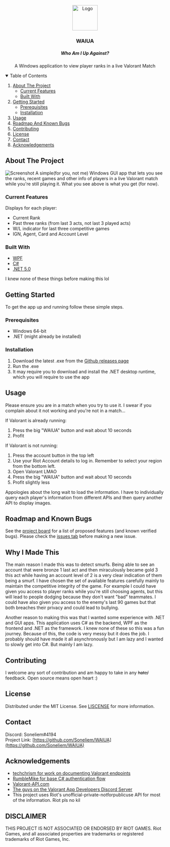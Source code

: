 <p align="center">
<a href="https://github.com/Soneliem/WAIUA">
    <img src="WAIUA/Assets/logo.ico" alt="Logo" width="80" height="80">
  </a>
</p>
<h3 align="center">WAIUA</h3>
<h5 align="center">Who Am I Up Against?</h5>

  <p align="center">
    A Windows application to view player ranks in a live Valorant Match
    <br />


<details open="open">
  <summary>Table of Contents</summary>
  <ol>
    <li>
      <a href="#about-the-project">About The Project</a>
      <ul>
      <li><a href="#current-features">Current Features</a></li>
      <li><a href="#built-with">Built With</a></li>
      </ul>
    </li>
    <li>
      <a href="#getting-started">Getting Started</a>
      <ul>
        <li><a href="#prerequisites">Prerequisites</a></li>
        <li><a href="#installation">Installation</a></li>
      </ul>
    </li>
    <li><a href="#usage">Usage</a></li>
    <li><a href="#roadmap-and-known-bugs">Roadmap And Known Bugs</a></li>
    <li><a href="#contributing">Contributing</a></li>
    <li><a href="#license">License</a></li>
    <li><a href="#contact">Contact</a></li>
    <li><a href="#acknowledgements">Acknowledgements</a></li>
  </ol>
</details>


## About The Project
![Screenshot](https://imgur.com/XGkE4k1.png)
A simple(for you, not me) Windows GUI app that lets you see the ranks, recent games and other info of players in a live Valorant match while you're still playing it. What you see above is what you get (for now).

### Current Features
Displays for each player:
* Current Rank
* Past three ranks (from last 3 acts, not last 3 played acts)
* W/L indicator for last three competitive games
* IGN, Agent, Card and Account Level

### Built With
* [WPF](https://docs.microsoft.com/en-us/dotnet/desktop/wpf/?view=netdesktop-5.0)
* [C#](https://docs.microsoft.com/en-us/dotnet/csharp/)
* [.NET 5.0](https://dotnet.microsoft.com/)

I knew none of these things before making this lol

## Getting Started

To get the app up and running follow these simple steps.

### Prerequisites

* Windows 64-bit
* .NET (might already be installed)

### Installation

1. Download the latest .exe from the [Github releases page](https://github.com/Soneliem/WAIUA/releases)
2. Run the .exe
3. It may require you to download and install the .NET desktop runtime, which you will require to use the app

## Usage

Please ensure you are in a match when you try to use it. I swear if you complain about it not working and you're not in a match...

If Valorant is already running:
1. Press the big "WAIUA" button and wait about 10 seconds
2. Profit

If Valorant is not running:
1. Press the account button in the top left
2. Use your Riot Account details to log in. Remember to select your region from the bottom left.
3. Open Valorant LMAO
3. Press the big "WAIUA" button and wait about 10 seconds
4. Profit slightly less

Appologies about the long wait to load the information. I have to individually query each player's information from different APIs and then query another API to display images.

## Roadmap and Known Bugs

See the [project board](https://github.com/Soneliem/WAIUA/projects/1) for a list of proposed features (and known verified bugs). Please check the [issues tab](https://github.com/Soneliem/WAIUA/issues) before making a new issue.

## Why I Made This

The main reason I made this was to detect smurfs. Being able to see an account that were bronze 1 last act and then miraculously became gold 3 this act while having an account level of 2 is a very clear indication of them being a smurf. I have chosen the set of available features carefully mainly to maintain the competitive integrity of the game. For example I could have given you access to player ranks while you're still choosing agents, but this will lead to people dodging because they don't want "bad" teammates. I could have also given you access to the enemy's last 90 games but that both breaches their privacy and could lead to bullying.

Another reason to making this was that I wanted some experience with .NET and GUI apps. This application uses C# as the backend, WPF as the frontend and .NET as the framework. I knew none of these so this was a fun journey. Because of this, the code is very messy but it does the job. I probably should have made it all asynchronously but I am lazy and I wanted to slowly get into C#. But mainly I am lazy.

## Contributing

I welcome any sort of contribution and am happy to take in any ~~hate/~~ feedback. Open source means open heart :)

## License

Distributed under the MIT License. See [LISCENSE](https://github.com/Soneliem/WAIUA/blob/master/LICENSE) for more information.

## Contact

Discord: Soneliem#4194  
Project Link: [https://github.com/Soneliem/WAIUA](https://github.com/Soneliem/WAIUA)

## Acknowledgements

* [techchrism for work on documenting Valorant endpoints](https://github.com/techchrism/valorant-api-docs)
* [RumbleMike for base C# authentication flow](https://github.com/RumbleMike/ValorantClientAPI)
* [Valorant-API.com](https://valorant-api.com/)
* [The guys on the Valorant App Developers Discord Server](https://discord.gg/a9yzrw3KAm)
* This project uses Riot's unofficial-private-notforpublicuse API for most of the information. Riot pls no kil

## DISCLAIMER
THIS PROJECT IS NOT ASSOCIATED OR ENDORSED BY RIOT GAMES. Riot Games, and all associated properties are trademarks or registered trademarks of Riot Games, Inc.
